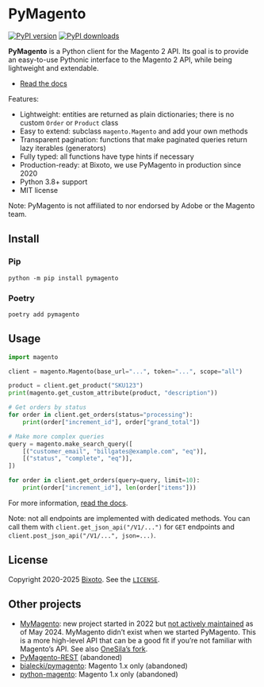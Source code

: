 # PyMagento

[![PyPI version](https://img.shields.io/pypi/v/pymagento)](https://pypi.org/project/pymagento/) [![PyPI downloads](https://img.shields.io/pypi/dm/pymagento)](https://pypi.org/project/pymagento/)

**PyMagento** is a Python client for the Magento 2 API. Its goal is to provide an easy-to-use Pythonic interface
to the Magento 2 API, while being lightweight and extendable.

* [Read the docs](https://pymagento2.readthedocs.io/)

Features:
* Lightweight: entities are returned as plain dictionaries; there is no custom `Order` or `Product` class
* Easy to extend: subclass `magento.Magento` and add your own methods
* Transparent pagination: functions that make paginated queries return lazy iterables (generators)
* Fully typed: all functions have type hints if necessary
* Production-ready: at Bixoto, we use PyMagento in production since 2020
* Python 3.8+ support
* MIT license

Note: PyMagento is not affiliated to nor endorsed by Adobe or the Magento team.

## Install

### Pip

    python -m pip install pymagento

### Poetry

    poetry add pymagento

## Usage

```python
import magento

client = magento.Magento(base_url="...", token="...", scope="all")

product = client.get_product("SKU123")
print(magento.get_custom_attribute(product, "description"))

# Get orders by status
for order in client.get_orders(status="processing"):
    print(order["increment_id"], order["grand_total"])

# Make more complex queries
query = magento.make_search_query([
    [("customer_email", "billgates@example.com", "eq")],
    [("status", "complete", "eq")],
])

for order in client.get_orders(query=query, limit=10):
    print(order["increment_id"], len(order["items"]))
```

For more information, [read the docs](https://pymagento2.readthedocs.io/).

Note: not all endpoints are implemented with dedicated methods. You can call them with
`client.get_json_api("/V1/...")` for `GET` endpoints and `client.post_json_api("/V1/...", json=...)`.

## License

Copyright 2020-2025 [Bixoto](https://bixoto.com/). See the [`LICENSE`](./LICENSE).

## Other projects

* [MyMagento](https://github.com/TDKorn/my-magento): new project started in 2022 but [not actively maintained](https://github.com/TDKorn/my-magento/issues/12#issuecomment-2121701930) as of May 2024.
  MyMagento didn’t exist when we started PyMagento. This is a more high-level API that can be a good fit if you’re not familiar with Magento’s API.
  See also [OneSila’s fork](https://github.com/OneSila/OneSilaMagento2Api).
* [PyMagento-REST](https://pypi.org/project/PyMagento-REST/) (abandoned)
* [bialecki/pymagento](https://github.com/bialecki/pymagento): Magento 1.x only (abandoned)
* [python-magento](https://github.com/bernieke/python-magento): Magento 1.x only (abandoned)
